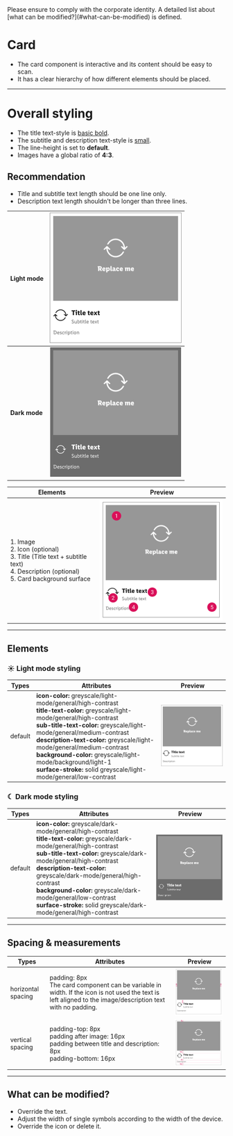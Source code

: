 <AlertInfo alertHeadline="Modifiable">
Please ensure to comply with the corporate identity. A detailed list about [what can be modified?](#what-can-be-modified) is defined.
</AlertInfo>

# Card

- The card component is interactive and its content should be easy to scan.
- It has a clear hierarchy of how different elements should be placed.

---

# Overall styling

- The title text-style is [basic bold](../../General/Typography/Typography.md#basic-bold).
- The subtitle and description text-style is [small](../../General/Typography/Typography.md#small).
- The line-height is set to **default**.
- Images have a global ratio of **4:3**.

## Recommendation

- Title and subtitle text length should be one line only.
- Description text length shouldn't be longer than three lines.

Light mode | ![card](assets/elements/light-mode/complete@1x.png)
---------|----------
**Dark mode** | ![card](assets/elements/dark-mode/complete@1x.png)

| Elements | Preview |
|---|---|
|1. Image <br>2. Icon (optional)<br>3. Title (Title text + subtitle text)<br> 4. Description (optional)<br>5. Card background surface|![card anatomy](assets/elements/anatomy@1x.png)|

---

## Elements

### ☀ Light mode styling

| Types | Attributes | Preview |
|---|---|---|
| default | **icon-color:** greyscale/light-mode/general/high-contrast<br>**title-text-color:** greyscale/light-mode/general/high-contrast<br>**sub-title-text-color:** greyscale/light-mode/general/medium-contrast<br>**description-text-color:** greyscale/light-mode/general/medium-contrast<br>**background-color:** greyscale/light-mode/background/light-1<br>**surface-stroke:** solid greyscale/light-mode/general/low-contrast | ![default](assets/elements/light-mode/default@1x.png) |

### ☾ Dark mode styling

| Types | Attributes | Preview |
|---|---|---|
| default | **icon-color:** greyscale/dark-mode/general/high-contrast<br>**title-text-color:** greyscale/dark-mode/general/high-contrast<br>**sub-title-text-color:** greyscale/dark-mode/general/high-contrast<br>**description-text-color:** greyscale/dark-mode/general/high-contrast<br>**background-color:** greyscale/dark-mode/general/low-contrast<br>**surface-stroke:** solid greyscale/dark-mode/general/high-contrast | ![default](assets/elements/dark-mode/default@1x.png) |

---

## Spacing & measurements

| Types | Attributes | Preview |
|---|---|---|
| horizontal spacing | padding: 8px<br>The card component can be variable in width. If the icon is not used the text is left aligned to the image/description text with no padding. | ![horizontal-spacing](assets/measurements/horizontal/default@1x.png) |
| vertical spacing | padding-top: 8px<br>padding after image: 16px<br>padding between title and description: 8px<br>padding-bottom: 16px | ![vertical-spacing](assets/measurements/vertical/default@1x.png)  |

---

## What can be modified?

- Override the text.
- Adjust the width of single symbols according to the width of the device.
- Override the icon or delete it.
